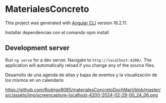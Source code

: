 # MaterialesConcreto

This project was generated with [Angular CLI](https://github.com/angular/angular-cli) version 16.2.11.

Installar dependencias con el comando npm install 

## Development server

Run `ng serve` for a dev server. Navigate to `http://localhost:4200/`. The application will automatically reload if you change any of the source files.

Desarrollo de una agenda de altas y bajas de eventos y la visualización de los mismos en un calendario 

https://github.com/Rodrigo8085/materialesConcretoDochMart/blob/master/src/assets/img/screencapture-localhost-4200-2024-02-29-00_24_06.png

